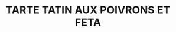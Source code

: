 ---
title: TARTE TATIN AUX POIVRONS ET FETA
draft: false
layout: recettes
type: entree
categories:
  - Tarte (salée)
auteur: Auré
regime:
  - vegetarien
saison:
  - ete
  - automne
cuisson: Oui
temperature: Froid
plate: 100
quantite_desc: "8 parts par grande tarte. "
check: Non
checkAlwaysOk: true
ingredients:
  legumes:
    - title: Ail
      quantite: 4
      unit: tête·s
    - title: Oignon
      quantite: 5
      unit: Kg
    - title: Poivron (rouge)
      quantite: 20
      unit: Kg
  lof:
    - title: huile d'olive
      quantite: 1
      unit: litre
  sucres:
    - title: sucre blanc
      quantite: 1
      unit: Kg
  epices:
    - title: Piment d'espelette
      quantite: 25
      unit: grammes
  frais:
    - title: Feta
      quantite: 2
      unit: Kg
    - title: Pâte feuilletée
      quantite: 13
      commentaire: grand format
      unit: unité
preparation: >-
  Laver les légumes. Retirer des poivrons les membranes 

  blanches et les graines à l’intérieur. Les tailler en gros 

  morceaux.


  Éplucher l’oignon et émincer finement.  Hacher l'ail.


  Dans les woks faire suer les poivrons et les 

  oignons à l'huile d'olive. Saler.  Ajouter la moitié du sucre et laisser cuire le 

  tout pour faire caraméliser cette garniture. Ajouter l'ail.

  Sel et piment d’Espelette. Sulfuriser les plats à tarte, verser un peu de sucre au fond et disposer les légumes. 


  Préchauffer le four à 200 °C (th. 6). Dérouler les rouleaux de pâte 

  feuilletée et piquer avec une fourchette. Disposer ensuite sur les
   poivrons. Rabattre les bords si besoin. Enfournez pendant une trentaine
   de minutes jusqu’à l’obtention d’une pâte colorée et cuite. 

  Sortir les tartes du four, démouler en les retournant dans leur plat de service et parsemer de feta émiettée.  Un délice.
publishDate: 2025-04-25T13:22:00.000Z
---
